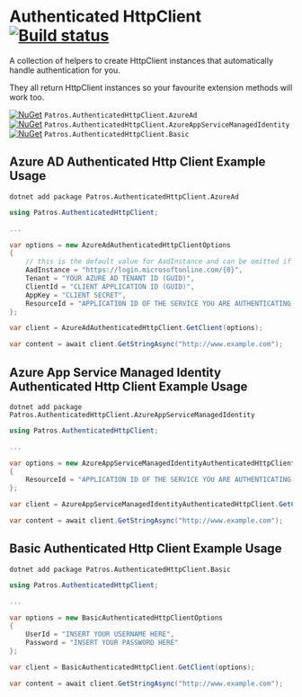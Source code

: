 Authenticated HttpClient [![Build status](https://dev.azure.com/patros/OpenSource/_apis/build/status/Patros.AuthenticatedHttpClient?branchName=master)](https://dev.azure.com/patros/OpenSource/_build/latest?definitionId=15)
========================

A collection of helpers to create HttpClient instances that automatically
handle authentication for you.

They all return HttpClient instances so your favourite extension methods will
work too.

[![NuGet](http://img.shields.io/nuget/v/Patros.AuthenticatedHttpClient.AzureAd.svg?style=flat-square)](https://www.nuget.org/packages/Patros.AuthenticatedHttpClient.AzureAd/) `Patros.AuthenticatedHttpClient.AzureAd`  
[![NuGet](http://img.shields.io/nuget/v/Patros.AuthenticatedHttpClient.AzureAppServiceManagedIdentity.svg?style=flat-square)](https://www.nuget.org/packages/Patros.AuthenticatedHttpClient.AzureAppServiceManagedIdentity/) `Patros.AuthenticatedHttpClient.AzureAppServiceManagedIdentity`  
[![NuGet](http://img.shields.io/nuget/v/Patros.AuthenticatedHttpClient.Basic.svg?style=flat-square)](https://www.nuget.org/packages/Patros.AuthenticatedHttpClient.Basic/) `Patros.AuthenticatedHttpClient.Basic`

Azure AD Authenticated Http Client Example Usage
------------------------------------------------

```
dotnet add package Patros.AuthenticatedHttpClient.AzureAd
```

```csharp
using Patros.AuthenticatedHttpClient;

...

var options = new AzureAdAuthenticatedHttpClientOptions
{
    // this is the default value for AadInstance and can be omitted if you don't need to change it
    AadInstance = "https://login.microsoftonline.com/{0}",
    Tenant = "YOUR AZURE AD TENANT ID (GUID)",
    ClientId = "CLIENT APPLICATION ID (GUID)",
    AppKey = "CLIENT SECRET",
    ResourceId = "APPLICATION ID OF THE SERVICE YOU ARE AUTHENTICATING TO (GUID)"
};

var client = AzureAdAuthenticatedHttpClient.GetClient(options);

var content = await client.GetStringAsync("http://www.example.com");
```

Azure App Service Managed Identity Authenticated Http Client Example Usage
--------------------------------------------------------------------------

```
dotnet add package Patros.AuthenticatedHttpClient.AzureAppServiceManagedIdentity
```

```csharp
using Patros.AuthenticatedHttpClient;

...

var options = new AzureAppServiceManagedIdentityAuthenticatedHttpClientOptions
{
    ResourceId = "APPLICATION ID OF THE SERVICE YOU ARE AUTHENTICATING TO (GUID)"
};

var client = AzureAppServiceManagedIdentityAuthenticatedHttpClient.GetClient(options);

var content = await client.GetStringAsync("http://www.example.com");
```

Basic Authenticated Http Client Example Usage
---------------------------------------------

```
dotnet add package Patros.AuthenticatedHttpClient.Basic
```

```csharp
using Patros.AuthenticatedHttpClient;

...

var options = new BasicAuthenticatedHttpClientOptions
{
    UserId = "INSERT YOUR USERNAME HERE",
    Password = "INSERT YOUR PASSWORD HERE"
};

var client = BasicAuthenticatedHttpClient.GetClient(options);

var content = await client.GetStringAsync("http://www.example.com");
```
